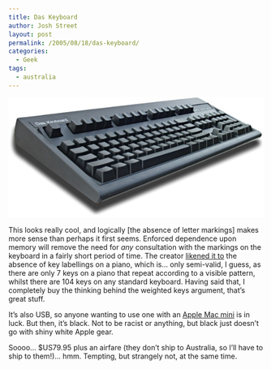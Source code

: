 ```yaml
---
title: Das Keyboard
author: Josh Street
layout: post
permalink: /2005/08/18/das-keyboard/
categories:
  - Geek
tags:
  - australia
---
```

<p><a href="http://www.daskeyboard.com/"><img src='/blog/wp-content/2005/08/dasbig.jpg' alt='A photo of Das Keyboard' /></a></p>
<p>This looks really cool, and logically [the absence of letter markings] makes more sense than perhaps it first seems.  Enforced dependence upon memory will remove the need for <em>any</em> consultation with the markings on the keyboard in a fairly short period of time.  The creator <a href="http://www.smh.com.au/news/hardware/solely-for-geeks/2005/08/12/1123353459510.html" title="SMH article - see closing paragraph">likened it to</a> the absence of key labellings on a piano, which is&#8230; only semi-valid, I guess, as there are only 7 keys on a piano that repeat according to a visible pattern, whilst there are 104 keys on any standard keyboard.  Having said that, I completely buy the thinking behind the weighted keys argument, that&#8217;s great stuff.</p>
<p>It&#8217;s also USB, so anyone wanting to use one with an <a href="http://www.apple.com/au/macmini/">Apple Mac mini</a> is in luck. But then, it&#8217;s black. Not to be racist or anything, but black just doesn&#8217;t go with shiny white Apple gear.</p>
<p>Soooo&#8230; $US79.95 plus an airfare (they don&#8217;t ship to Australia, so I&#8217;ll have to ship to them!)&#8230; hmm. Tempting, but strangely not, at the same time.</p>
